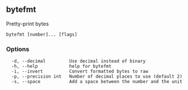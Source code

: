 ## bytefmt

Pretty-print bytes

```
bytefmt [number]... [flags]
```

### Options

```
  -d, --decimal         Use decimal instead of binary
  -h, --help            help for bytefmt
  -i, --invert          Convert formatted bytes to raw
  -p, --precision int   Number of decimal places to use (default 2)
  -s, --space           Add a space between the number and the unit
```

